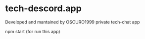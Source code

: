 # tech-descord.app

Developed and mantained by OSCURO1999
private tech-chat app


npm start (for run this app)
